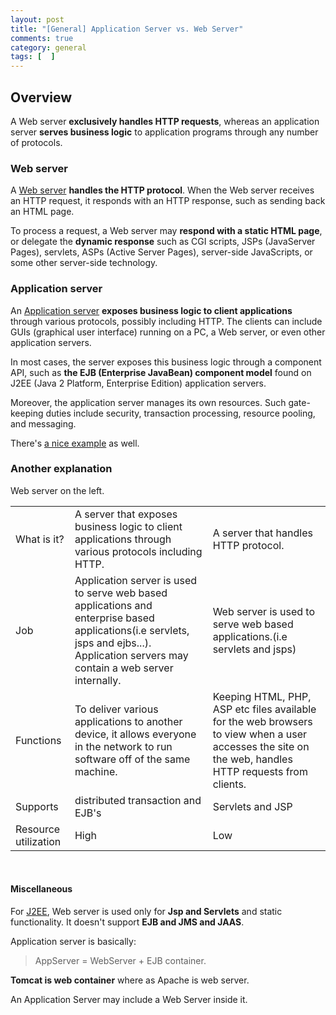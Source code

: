 ```yaml
---
layout: post
title: "[General] Application Server vs. Web Server"
comments: true
category: general
tags: [  ]
---
```


## Overview

A Web server __exclusively handles HTTP requests__, whereas an application server __serves business logic__ to application programs through any number of protocols. 

### Web server

A [Web server](http://www.javaworld.com/article/2077354/learn-java/app-server-web-server-what-s-the-difference.html) __handles the HTTP protocol__. When the Web server receives an HTTP request, it responds with an HTTP response, such as sending back an HTML page. 

To process a request, a Web server may __respond with a static HTML page__, or delegate the __dynamic response__ such as CGI scripts, JSPs (JavaServer Pages), servlets, ASPs (Active Server Pages), server-side JavaScripts, or some other server-side technology. 

### Application server

An [Application server](http://www.javaworld.com/article/2077354/learn-java/app-server-web-server-what-s-the-difference.html) __exposes business logic to client applications__ through various protocols, possibly including HTTP. The clients can include GUIs (graphical user interface) running on a PC, a Web server, or even other application servers. 

In most cases, the server exposes this business logic through a component API, such as __the EJB (Enterprise JavaBean) component model__ found on J2EE (Java 2 Platform, Enterprise Edition) application servers. 

Moreover, the application server manages its own resources. Such gate-keeping duties include security, transaction processing, resource pooling, and messaging. 

There's [a nice example](http://www.javaworld.com/article/2077354/learn-java/app-server-web-server-what-s-the-difference.html) as well. 

### Another explanation

Web server on the left. 

<table>
    <tbody><tr id="row1" title="Application Server vs Web Server comparison - What is it?"><td class="acol bg-color bg-img font-color">What is it?</td>                <td id="valtd1_1" class="vcol bg-color bg-img font-color">A server that exposes business logic to client applications through various protocols including HTTP.</td>
                <td id="valtd1_2" class="vcol bg-color bg-img font-color">A server that handles HTTP protocol.</td>
                </tr><tr id="row2" title="Application Server vs Web Server comparison - Job"><td class="acol bg-color bg-img font-color">Job</td>                <td id="valtd2_1" class="vcol bg-color bg-img font-color">Application server is used to serve web based applications and enterprise based applications(i.e servlets, jsps and ejbs...). Application servers may contain a web server internally.</td>
                <td id="valtd2_2" class="vcol bg-color bg-img font-color">Web server is used to serve web based applications.(i.e servlets and jsps)</td>
                </tr><tr id="row3" title="Application Server vs Web Server comparison - Functions"><td class="acol bg-color bg-img font-color">Functions</td>                <td id="valtd3_1" class="vcol bg-color bg-img font-color">To deliver various applications to another device, it allows everyone in the network to run software off of the same machine.</td>
                <td id="valtd3_2" class="vcol bg-color bg-img font-color">Keeping HTML, PHP, ASP etc  files available for the web browsers to view when a user accesses the site on the web, handles HTTP requests from clients.</td>
                </tr><tr id="row4" title="Application Server vs Web Server comparison - Supports"><td class="acol bg-color bg-img font-color">Supports</td>                <td id="valtd4_1" class="vcol bg-color bg-img font-color">distributed transaction and EJB's</td>
                <td id="valtd4_2" class="vcol bg-color bg-img font-color">Servlets and JSP</td>
                </tr><tr class="comparisonRow diff lastRow" id="row5" title="Application Server vs Web Server comparison - Resource utilization"><td class="acol bg-color bg-img font-color">Resource utilization</td>                <td id="valtd5_1" class="vcol bg-color bg-img font-color">High</td>
    <td id="valtd5_2" class="vcol bg-color bg-img font-color">Low</td>
</tr></tbody></table>
<br />

#### Miscellaneous

For [J2EE](http://www.geekinterview.com/question_details/17043), Web server is used only for __Jsp and Servlets__ and static functionality. It doesn't support __EJB and JMS and JAAS__.

Application server is basically: 

> AppServer = WebServer + EJB container. 

__Tomcat is web container__ where as Apache is web server.

An Application Server may include a Web Server inside it.
